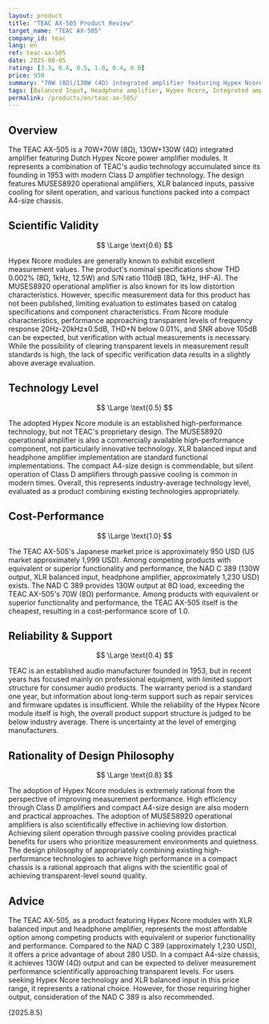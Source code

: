 ```yaml
---
layout: product
title: "TEAC AX-505 Product Review"
target_name: "TEAC AX-505"
company_id: teac
lang: en
ref: teac-ax-505
date: 2025-08-05
rating: [3.3, 0.6, 0.5, 1.0, 0.4, 0.8]
price: 950
summary: "70W (8Ω)/130W (4Ω) integrated amplifier featuring Hypex Ncore modules. Achieves the lowest price among competing products with equivalent or superior functionality and performance, delivering excellent cost-performance."
tags: [Balanced Input, Headphone amplifier, Hypex Ncore, Integrated amplifier, TEAC]
permalink: /products/en/teac-ax-505/
---
```

## Overview

The TEAC AX-505 is a 70W+70W (8Ω), 130W+130W (4Ω) integrated amplifier featuring Dutch Hypex Ncore power amplifier modules. It represents a combination of TEAC's audio technology accumulated since its founding in 1953 with modern Class D amplifier technology. The design features MUSES8920 operational amplifiers, XLR balanced inputs, passive cooling for silent operation, and various functions packed into a compact A4-size chassis.

## Scientific Validity

$$ \Large \text{0.6} $$

Hypex Ncore modules are generally known to exhibit excellent measurement values. The product's nominal specifications show THD 0.002% (8Ω, 1kHz, 12.5W) and S/N ratio 110dB (8Ω, 1kHz, IHF-A). The MUSES8920 operational amplifier is also known for its low distortion characteristics. However, specific measurement data for this product has not been published, limiting evaluation to estimates based on catalog specifications and component characteristics. From Ncore module characteristics, performance approaching transparent levels of frequency response 20Hz-20kHz±0.5dB, THD+N below 0.01%, and SNR above 105dB can be expected, but verification with actual measurements is necessary. While the possibility of clearing transparent levels in measurement result standards is high, the lack of specific verification data results in a slightly above average evaluation.

## Technology Level

$$ \Large \text{0.5} $$

The adopted Hypex Ncore module is an established high-performance technology, but not TEAC's proprietary design. The MUSES8920 operational amplifier is also a commercially available high-performance component, not particularly innovative technology. XLR balanced input and headphone amplifier implementation are standard functional implementations. The compact A4-size design is commendable, but silent operation of Class D amplifiers through passive cooling is common in modern times. Overall, this represents industry-average technology level, evaluated as a product combining existing technologies appropriately.

## Cost-Performance

$$ \Large \text{1.0} $$

The TEAC AX-505's Japanese market price is approximately 950 USD (US market approximately 1,999 USD). Among competing products with equivalent or superior functionality and performance, the NAD C 389 (130W output, XLR balanced input, headphone amplifier, approximately 1,230 USD) exists. The NAD C 389 provides 130W output at 8Ω load, exceeding the TEAC AX-505's 70W (8Ω) performance. Among products with equivalent or superior functionality and performance, the TEAC AX-505 itself is the cheapest, resulting in a cost-performance score of 1.0.

## Reliability & Support

$$ \Large \text{0.4} $$

TEAC is an established audio manufacturer founded in 1953, but in recent years has focused mainly on professional equipment, with limited support structure for consumer audio products. The warranty period is a standard one year, but information about long-term support such as repair services and firmware updates is insufficient. While the reliability of the Hypex Ncore module itself is high, the overall product support structure is judged to be below industry average. There is uncertainty at the level of emerging manufacturers.

## Rationality of Design Philosophy

$$ \Large \text{0.8} $$

The adoption of Hypex Ncore modules is extremely rational from the perspective of improving measurement performance. High efficiency through Class D amplifiers and compact A4-size design are also modern and practical approaches. The adoption of MUSES8920 operational amplifiers is also scientifically effective in achieving low distortion. Achieving silent operation through passive cooling provides practical benefits for users who prioritize measurement environments and quietness. The design philosophy of appropriately combining existing high-performance technologies to achieve high performance in a compact chassis is a rational approach that aligns with the scientific goal of achieving transparent-level sound quality.

## Advice

The TEAC AX-505, as a product featuring Hypex Ncore modules with XLR balanced input and headphone amplifier, represents the most affordable option among competing products with equivalent or superior functionality and performance. Compared to the NAD C 389 (approximately 1,230 USD), it offers a price advantage of about 280 USD. In a compact A4-size chassis, it achieves 130W (4Ω) output and can be expected to deliver measurement performance scientifically approaching transparent levels. For users seeking Hypex Ncore technology and XLR balanced input in this price range, it represents a rational choice. However, for those requiring higher output, consideration of the NAD C 389 is also recommended.

(2025.8.5)
